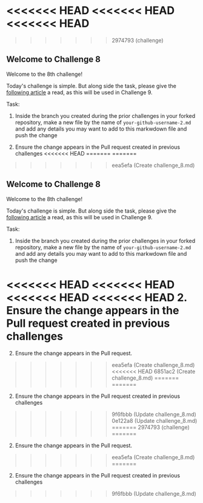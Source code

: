 <<<<<<< HEAD
<<<<<<< HEAD
<<<<<<< HEAD
=======
>>>>>>> 2974793 (challenge)
## Welcome to Challenge 8

Welcome to the 8th challenge! 

Today's challenge is simple. But along side the task, please give the [following article](https://www.atlassian.com/git/tutorials/undoing-changes/git-reset) a read, as this will be used in Challenge 9.


Task: 
1. Inside the branch you created during the prior challenges in your forked repository, make a new file by the name of ``your-github-username-2.md`` and add any details you may want to add to this markwdown file and push the change

2. Ensure the change appears in the Pull request created in previous challenges
<<<<<<< HEAD
=======
=======
>>>>>>> eea5efa (Create challenge_8.md)
## Welcome to Challenge 8

Welcome to the 8th challenge! 

Today's challenge is simple. But along side the task, please give the [following article](https://www.atlassian.com/git/tutorials/undoing-changes/git-reset) a read, as this will be used in Challenge 9.


Task: 
1. Inside the branch you created during the prior challenges in your forked repository, make a new file by the name of ``your-github-username-2.md`` and add any details you may want to add to this markwdown file and push the change

<<<<<<< HEAD
<<<<<<< HEAD
<<<<<<< HEAD
<<<<<<< HEAD
2. Ensure the change appears in the Pull request created in previous challenges
=======
2. Ensure the change appears in the Pull request. 
>>>>>>> eea5efa (Create challenge_8.md)
<<<<<<< HEAD
>>>>>>> 6851ac2 (Create challenge_8.md)
=======
=======
2. Ensure the change appears in the Pull request created in previous challenges
>>>>>>> 9f6fbbb (Update challenge_8.md)
>>>>>>> 0e122a8 (Update challenge_8.md)
=======
>>>>>>> 2974793 (challenge)
=======
2. Ensure the change appears in the Pull request. 
>>>>>>> eea5efa (Create challenge_8.md)
=======
2. Ensure the change appears in the Pull request created in previous challenges
>>>>>>> 9f6fbbb (Update challenge_8.md)
